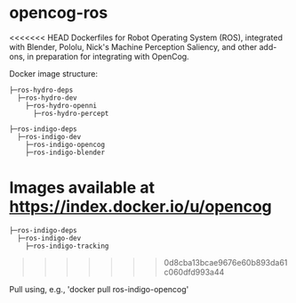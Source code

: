 opencog-ros
===========

<<<<<<< HEAD
Dockerfiles for Robot Operating System (ROS), integrated with Blender, Pololu,
Nick's Machine Perception Saliency, and other add-ons, in preparation for
integrating with OpenCog.

Docker image structure:

    ├─ros-hydro-deps
      ├─ros-hydro-dev
        ├─ros-hydro-openni
          ├─ros-hydro-percept

    ├─ros-indigo-deps
      ├─ros-indigo-dev
        ├─ros-indigo-opencog
        ├─ros-indigo-blender

Images available at https://index.docker.io/u/opencog 
=======
    ├─ros-indigo-deps
      ├─ros-indigo-dev
        ├─ros-indigo-tracking
>>>>>>> 0d8cba13bcae9676e60b893da61c060dfd993a44

Pull using, e.g., 'docker pull ros-indigo-opencog'
